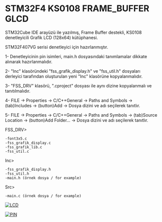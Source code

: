 # STM32F4 KS0108 FRAME_BUFFER GLCD

STM32Cube IDE arayüzü ile yazılmış, Frame Buffer destekli, KS0108 denetleyicili Grafik LCD (128x64) kütüphanesi. 

STM32F407VG serisi denetleyici için hazırlanmıştır.

1- Denetleyicinin pin isimleri, main.h dosyasındaki tanımlamalar dikkate alınarak hazırlanmalıdır.

2- "Inc" klasöründeki "fss_grafik_display.h" ve "fss_util.h" dosyaları derleyici tarafından oluşturulan yeni "Inc" klasörüne kopyalanmalıdır.

3- "FSS_DRV" klasörü, ".cproject" dosyası ile aynı dizine kopyalanmalı ve tanıtılmalıdır.

4- FILE -> Properties -> C/C++General -> Paths and Symbols -> (tab)Includes -> (button)Add -> Dosya dizini ve adı seçilerek tanıtlır.

5- FILE -> Properties -> C/C++General -> Paths and Symbols -> (tab)Source Location -> (button)Add Folder... -> Dosya dizini ve adı seçilerek tanıtlır.




FSS_DRV>

    -font3x5.c
    -fss_grafik_display.c
    -fss_grafik_lib.c
    -fss_util.c

Inc>

    -fss_grafik_display.h
    -fss_util.h
    -main.h (örnek dosya / for example)

Src>

    -main.c (örnek dosya / for example)
    
<a href="https://ibb.co/Y7f9MKY"><img src="https://i.ibb.co/6RDhxpV/LCD.jpg" alt="LCD" border="0"></a>

<a href="https://ibb.co/VSd4BnN"><img src="https://i.ibb.co/Hz08gw2/PIN.jpg" alt="PIN" border="0"></a>
